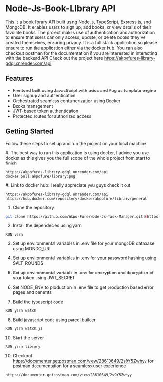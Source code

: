 # Node-Js-Book-LIbrary API

This is a book library API built using Node.js, TypeScript, Express.js, and MongoDB. It enables users to sign up, add books, or view details of their favoirite books. The project makes use of authentication and authorization to ensure that users can only access, update, or delete books they've created themselves, ensuring privacy. It is a full stack application so please ensure to run the application either via the docker hub. You can also checkout postman for the documentation if you are interested in interacting with the backend API
Check out the project here https://akpofures-library-gdql.onrender.com/api

## Features

- Frontend built using JavasScript with axios and Pug as template engine
- User signup and authentication
- Orchestrated seamless containerization using Docker
- Books management
- JWT-based token authentication
- Protected routes for authorized access

## Getting Started

Follow these steps to set up and run the project on your local machine.

#. The best way to run this application is using docker, I advice you use docker as this gives you the full scope of the whole project from start to finish 
```
https://akpofures-library-gdql.onrender.com/api
docker pull akpofure/library:pug
```

#. Link to docker hub: I really appreciate you guys check it out 
```
https://akpofures-library-gdql.onrender.com/api
https://hub.docker.com/repository/docker/akpofure/library/general
```

1. Clone the repository:

```bash
git clone https://github.com/Akpo-Fure/Node-Js-Task-Manager.git](https://github.com/Akpo-Fure/FullStack-ExpressJs-library.git)
```

2. Install the dependecies using yarn
```
RUN yarn
```

3. Set up environmental variables in .env file for your mongoDB database using MONGO_URI

4. Set up environmental variables in .env for your password hashing using SALT_ROUNDS

5. Set up environmental variable in .env for encryption and decryption of your token using JWT_SECRET

6. Set NODE_ENV to production in .env file to get production based error pages and benefits

7. Build the typescript code
```
RUN yarn watch
```
8. Build javascript code using parcel builder
```
RUN yarn watch:js
```

10. Start the server
```
RUN yarn library
```

10. Checkout https://documenter.getpostman.com/view/28610649/2s9Y5Zwhyy for postman documentation for a seamless user experience
```
https://documenter.getpostman.com/view/28610649/2s9Y5Zwhyy
```
